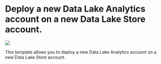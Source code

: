 # Deploy a new Data Lake Analytics account on a new Data Lake Store account.

<a href="https://portal.azure.com/#create/Microsoft.Template/uri/https%3A%2F%2Fraw.githubusercontent.com%2FTVDKoni%2Fazure-quickstart-templates%2Fmaster%2F101-data-lake-analytics%2Fazuredeploy.json" target="_blank">
    <img src="http://azuredeploy.net/deploybutton.png"/>
</a>

This template allows you to deploy a new Data Lake Analytics account on a new Data Lake Store account.
